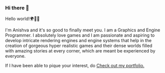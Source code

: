 ### Hi there 👋

Hello world!:earth_africa::wave::wave:

I'm Anishva and it's so good to finally meet you. I am a Graphics and Engine Programmer. I absolutely love games and I am passionate and aspiring to develop intricate rendering engines and engine systems that help in the creation of gorgeous hyper realistic games and their dense worlds filled with amazing stories at every corner, which are meant be experienced by everyone.

If I have been able to pique your interest, do [Check out my portfolio.](https://www.anishvabardhan.com)
